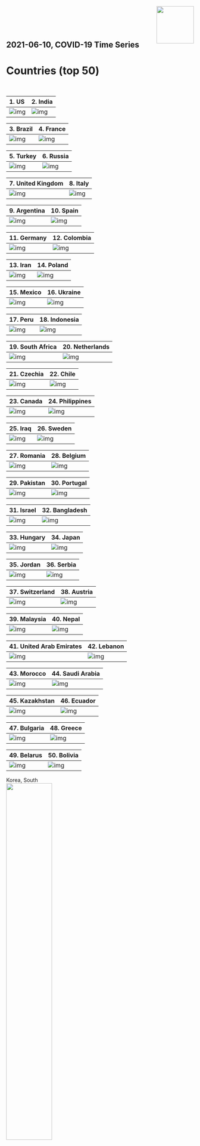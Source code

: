 <img align="right"  height="100" src="/doc/utsw-master-logo-cmyk+BI.png">

 <p>&nbsp;</p> 

 <p>&nbsp;</p> 

## 2021-06-10, COVID-19 Time Series
# Countries (top 50)


 <p>&nbsp;</p> 

|  1. US  |  2. India  |  
|  :---   |   :---   |  
|  ![img](/output/countries_current/US_newCases.png)  |  ![img](/output/countries_current/India_newCases.png)  |  

|  3. Brazil  |  4. France  |  
|  :---   |   :---   |  
|  ![img](/output/countries_current/Brazil_newCases.png)  |  ![img](/output/countries_current/France_newCases.png)  |  

|  5. Turkey  |  6. Russia  |  
|  :---   |   :---   |  
|  ![img](/output/countries_current/Turkey_newCases.png)  |  ![img](/output/countries_current/Russia_newCases.png)  |  

|  7. United Kingdom  |  8. Italy  |  
|  :---   |   :---   |  
|  ![img](/output/countries_current/United Kingdom_newCases.png)  |  ![img](/output/countries_current/Italy_newCases.png)  |  

|  9. Argentina  |  10. Spain  |  
|  :---   |   :---   |  
|  ![img](/output/countries_current/Argentina_newCases.png)  |  ![img](/output/countries_current/Spain_newCases.png)  |  

|  11. Germany  |  12. Colombia  |  
|  :---   |   :---   |  
|  ![img](/output/countries_current/Germany_newCases.png)  |  ![img](/output/countries_current/Colombia_newCases.png)  |  

|  13. Iran  |  14. Poland  |  
|  :---   |   :---   |  
|  ![img](/output/countries_current/Iran_newCases.png)  |  ![img](/output/countries_current/Poland_newCases.png)  |  

|  15. Mexico  |  16. Ukraine  |  
|  :---   |   :---   |  
|  ![img](/output/countries_current/Mexico_newCases.png)  |  ![img](/output/countries_current/Ukraine_newCases.png)  |  

|  17. Peru  |  18. Indonesia  |  
|  :---   |   :---   |  
|  ![img](/output/countries_current/Peru_newCases.png)  |  ![img](/output/countries_current/Indonesia_newCases.png)  |  

|  19. South Africa  |  20. Netherlands  |  
|  :---   |   :---   |  
|  ![img](/output/countries_current/South Africa_newCases.png)  |  ![img](/output/countries_current/Netherlands_newCases.png)  |  

|  21. Czechia  |  22. Chile  |  
|  :---   |   :---   |  
|  ![img](/output/countries_current/Czechia_newCases.png)  |  ![img](/output/countries_current/Chile_newCases.png)  |  

|  23. Canada  |  24. Philippines  |  
|  :---   |   :---   |  
|  ![img](/output/countries_current/Canada_newCases.png)  |  ![img](/output/countries_current/Philippines_newCases.png)  |  

|  25. Iraq  |  26. Sweden  |  
|  :---   |   :---   |  
|  ![img](/output/countries_current/Iraq_newCases.png)  |  ![img](/output/countries_current/Sweden_newCases.png)  |  

|  27. Romania  |  28. Belgium  |  
|  :---   |   :---   |  
|  ![img](/output/countries_current/Romania_newCases.png)  |  ![img](/output/countries_current/Belgium_newCases.png)  |  

|  29. Pakistan  |  30. Portugal  |  
|  :---   |   :---   |  
|  ![img](/output/countries_current/Pakistan_newCases.png)  |  ![img](/output/countries_current/Portugal_newCases.png)  |  

|  31. Israel  |  32. Bangladesh  |  
|  :---   |   :---   |  
|  ![img](/output/countries_current/Israel_newCases.png)  |  ![img](/output/countries_current/Bangladesh_newCases.png)  |  

|  33. Hungary  |  34. Japan  |  
|  :---   |   :---   |  
|  ![img](/output/countries_current/Hungary_newCases.png)  |  ![img](/output/countries_current/Japan_newCases.png)  |  

|  35. Jordan  |  36. Serbia  |  
|  :---   |   :---   |  
|  ![img](/output/countries_current/Jordan_newCases.png)  |  ![img](/output/countries_current/Serbia_newCases.png)  |  

|  37. Switzerland  |  38. Austria  |  
|  :---   |   :---   |  
|  ![img](/output/countries_current/Switzerland_newCases.png)  |  ![img](/output/countries_current/Austria_newCases.png)  |  

|  39. Malaysia  |  40. Nepal  |  
|  :---   |   :---   |  
|  ![img](/output/countries_current/Malaysia_newCases.png)  |  ![img](/output/countries_current/Nepal_newCases.png)  |  

|  41. United Arab Emirates  |  42. Lebanon  |  
|  :---   |   :---   |  
|  ![img](/output/countries_current/United Arab Emirates_newCases.png)  |  ![img](/output/countries_current/Lebanon_newCases.png)  |  

|  43. Morocco  |  44. Saudi Arabia  |  
|  :---   |   :---   |  
|  ![img](/output/countries_current/Morocco_newCases.png)  |  ![img](/output/countries_current/Saudi Arabia_newCases.png)  |  

|  45. Kazakhstan  |  46. Ecuador  |  
|  :---   |   :---   |  
|  ![img](/output/countries_current/Kazakhstan_newCases.png)  |  ![img](/output/countries_current/Ecuador_newCases.png)  |  

|  47. Bulgaria  |  48. Greece  |  
|  :---   |   :---   |  
|  ![img](/output/countries_current/Bulgaria_newCases.png)  |  ![img](/output/countries_current/Greece_newCases.png)  |  

|  49. Belarus  |  50. Bolivia  |  
|  :---   |   :---   |  
|  ![img](/output/countries_current/Belarus_newCases.png)  |  ![img](/output/countries_current/Bolivia_newCases.png)  |  

Korea, South  
<img src="/output/countries_current/Korea, South_newCases.png" width="49.5%"/>    

